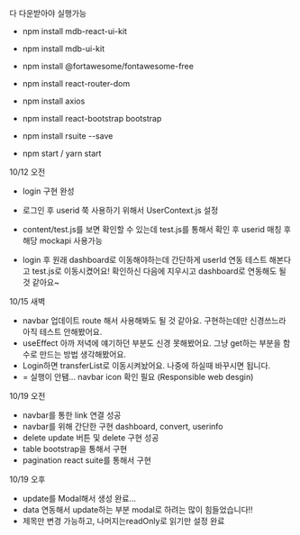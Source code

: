 다 다운받아야 실행가능
 - npm install mdb-react-ui-kit
 - npm install mdb-ui-kit
 - npm install @fortawesome/fontawesome-free
 - npm install react-router-dom
 - npm install axios
  - npm install react-bootstrap bootstrap
 - npm install rsuite --save 

 - npm start / yarn start

10/12 오전
 - login 구현 완성
 - 로그인 후 userid 쭉 사용하기 위해서 UserContext.js 설정
 - content/test.js를 보면 확인할 수 있는데 test.js를 통해서 확인 후 userid 매칭 후 해당 mockapi 사용가능 

 - login 후 원래 dashboard로 이동해야하는데 간단하게 userId 연동 테스트 해본다고 test.js로 이동시켰어요! 확인하신 다음에 지우시고 dashboard로 연동해도 될 것 같아요~

10/15 새벽
 - navbar 업데이트 route 해서 사용해봐도 될 것 같아요. 구현하는데만 신경쓰느라 아직 테스트 안해봤어요.
  - useEffect 아까 저녁에 얘기하던 부분도 신경 못해봤어요. 그냥 get하는 부분을 함수로 만드는 방법 생각해봤어요.
 - Login하면 transferList로 이동시켜놨어요. 나중에 하실때 바꾸시면 됩니다. 
 - = 실행이 안됌... navbar icon 확인 필요 (Responsible web desgin)

 10/19 오전
  - navbar를 통한 link 연결 성공
 - navbar를 위해 간단한 구현 dashboard, convert, userinfo
  - delete update 버튼 및 delete 구현 성공
   - table bootstrap을 통해서 구현
  - pagination react suite를 통해서 구현

 10/19 오후
  - update를 Modal해서 생성 완료...
  - data 연동해서 update하는 부분 modal로 하려는 많이 힘들었습니다!!
  - 제목만 변경 가능하고, 나머지는readOnly로 읽기만 설정 완료
